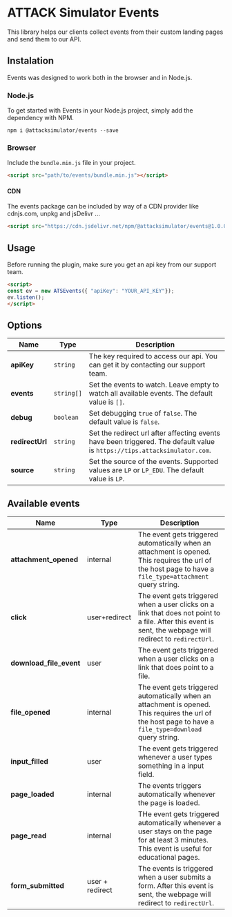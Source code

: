 # ATTACK Simulator Events

This library helps our clients collect events from their custom landing pages and send them to our API.

## Instalation

Events was designed to work both in the browser and in Node.js.

### Node.js

To get started with Events in your Node.js project, simply add the dependency with NPM.

```console
npm i @attacksimulator/events --save
```

### Browser
Include the `bundle.min.js` file in your project.

```html
<script src="path/to/events/bundle.min.js"></script>
```

#### CDN

The events package can be included by way of a CDN provider like cdnjs.com, unpkg and jsDelivr ...

```html
<script src="https://cdn.jsdelivr.net/npm/@attacksimulator/events@1.0.0/dist/bundle.min.js"></script>
```

## Usage

Before running the plugin, make sure you get an api key from our support team.

```html
<script>
const ev = new ATSEvents({ "apiKey": "YOUR_API_KEY"});
ev.listen();
</script>
```

## Options

| Name            | Type | Description                                                                                                               |
|-----------------| --- |---------------------------------------------------------------------------------------------------------------------------|
| **apiKey**      | `string`| The key required to access our api. You can get it by contacting our support team.                                        |
| **events**      | `string[]`| Set the events to watch. Leave empty to watch all available events. The default value is `[]`.                            |
| **debug**       | `boolean` | Set debugging `true` of `false`. The default value is `false`.                                                            |
| **redirectUrl** | `string` | Set the redirect url after affecting events have been triggered. The default value is `https://tips.attacksimulator.com`. |
| **source**      | `string` | Set the source of the events. Supported values are `LP` or `LP_EDU`. The default value is `LP`.                           |

## Available events

| Name | Type |Description |
| --- | ----- | ------ |
| **attachment_opened** | internal | The event gets triggered automatically when an attachment is opened. This requires the url of the host page to have a `file_type=attachment` query string. |
| **click** | user+redirect | The event gets triggered when a user clicks on a link that does not point to a file. After this event is sent, the webpage will redirect to `redirectUrl`. |
| **download_file_event** | user | The event gets triggered when a user clicks on a link that does point to a file. |
| **file_opened** | internal | The event gets triggered automatically when an attachment is opened. This requires the url of the host page to have a `file_type=download` query string. |
| **input_filled** | user | The event gets triggered whenever a user types something in a input field. |
| **page_loaded** | internal | The events triggers automatically whenever the page is loaded. |
| **page_read** | internal | THe event gets triggered automatically whenever a user stays on the page for at least 3 minutes. This event is useful for educational pages. |
| **form_submitted** | user + redirect | The events is triggered when a user submits a form.  After this event is sent, the webpage will redirect to `redirectUrl`. |



